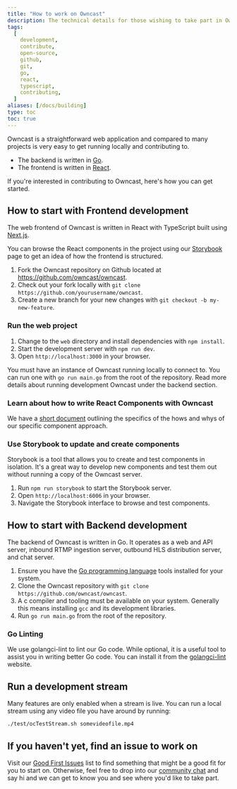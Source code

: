 ```yaml
---
title: "How to work on Owncast"
description: The technical details for those wishing to take part in Owncast development.
tags:
  [
    development,
    contribute,
    open-source,
    github,
    git,
    go,
    react,
    typescript,
    contributing,
  ]
aliases: [/docs/building]
type: toc
toc: true
---
```


Owncast is a straightforward web application and compared to many projects is very easy to get running locally and contributing to.

- The backend is written in [Go](https://go.dev/).
- The frontend is written in [React](https://reactjs.org/).

If you're interested in contributing to Owncast, here's how you can get started.

## How to start with Frontend development

The web frontend of Owncast is written in React with TypeScript built using [Next.js](https://nextjs.org/).

You can browse the React components in the project using our [Storybook](https://owncast.online/components) page to get an idea of how the frontend is structured.

1. Fork the Owncast repository on Github located at https://github.com/owncast/owncast.
1. Check out your fork locally with `git clone https://github.com/yourusername/owncast`.
1. Create a new branch for your new changes with `git checkout -b my-new-feature`.

### Run the web project

1. Change to the `web` directory and install dependencies with `npm install`.
1. Start the development server with `npm run dev`.
1. Open `http://localhost:3000` in your browser.

You must have an instance of Owncast running locally to connect to. You can run one with `go run main.go` from the root of the repository. Read more details about running development Owncast under the backend section.

### Learn about how to write React Components with Owncast

We have a [short document](https://github.com/owncast/owncast/blob/web/components/_COMPONENT_HOW_TO.md) outlining the specifics of the hows and whys of our specific component approach.

### Use Storybook to update and create components

Storybook is a tool that allows you to create and test components in isolation. It's a great way to develop new components and test them out without running a copy of the Owncast server.

1. Run `npm run storybook` to start the Storybook server.
1. Open `http://localhost:6006` in your browser.
1. Navigate the Storybook interface to browse and test components.

## How to start with Backend development

The backend of Owncast is written in Go. It operates as a web and API server, inbound RTMP ingestion server, outbound HLS distribution server, and chat server.

1. Ensure you have the [Go programming language](https://go.dev/dl/) tools installed for your system.
1. Clone the Owncast repository with `git clone https://github.com/owncast/owncast`.
1. A c compiler and tooling must be available on your system. Generally this means installing `gcc` and its development libraries.
1. Run `go run main.go` from the root of the repository.

### Go Linting

We use golangci-lint to lint our Go code. While optional, it is a useful tool to assist you in writing better Go code. You can install it from the [golangci-lint](https://golangci-lint.run/usage/install/#local-installation) website.

## Run a development stream

Many features are only enabled when a stream is live. You can run a local stream using any video file you have around by running:

```bash
./test/ocTestStream.sh somevideofile.mp4
```

## If you haven't yet, find an issue to work on

Visit our [Good First Issues](https://github.com/owncast/owncast/issues?q=is%3Aissue+is%3Aopen+label%3A%22good+first+issue%22) list to find something that might be a good fit for you to start on. Otherwise, feel free to drop into our [community chat](https://owncast.rocket.chat) and say hi and we can get to know you and see where you'd like to take part.
